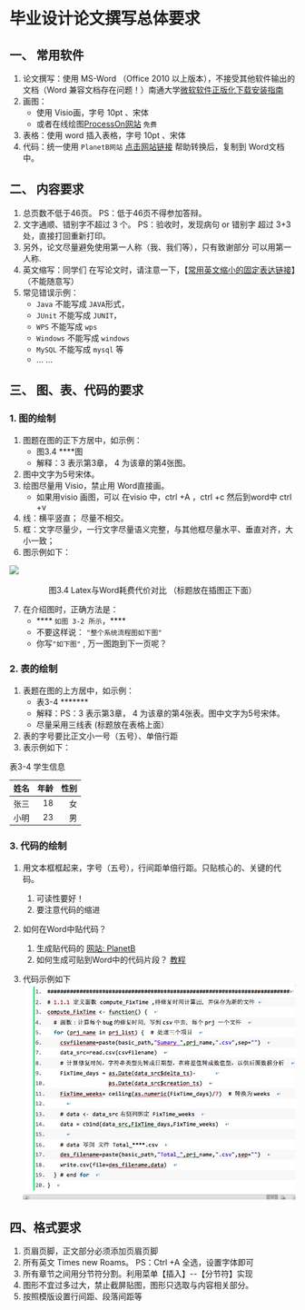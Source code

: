 # 毕业设计论文撰写总体要求

## 一、 常用软件
1. 论文撰写：使用 MS-Word （Office 2010 以上版本），不接受其他软件输出的文档（Word 兼容文档存在问题！）南通大学[微软软件正版化下载安装指南](./MS_Guide.md)
2. 画图：
   + 使用 Visio画，字号 10pt 、宋体 
   + 或者在线绘图[ProcessOn网站](http://www.processon.com) ``免费``
3. 表格：使用 word 插入表格，字号 10pt 、宋体
4. 代码：统一使用 `PlanetB网站` [点击网站链接](http://www.planetb.ca/syntax-highlight-word) 帮助转换后，复制到 Word文档中。 

## 二、 内容要求
1. 总页数不低于46页。 PS：低于46页不得参加答辩。
2. 文字通顺、错别字不超过 3 个。  PS：验收时，发现病句 or 错别字 超过 3+3 处，直接打回重新打印。
3. 另外，论文尽量避免使用第一人称（我、我们等），只有致谢部分 可以用第一人称.
4. 英文缩写：同学们 在写论文时，请注意一下，【[常用英文缩小的固定表达链接](http://www.cnblogs.com/juking/p/6878570.html)】（不能随意写） 
5. 常见错误示例：
     +   `Java` 不能写成 `JAVA`形式，
     +   `JUnit` 不能写成 `JUNIT`，
     +   `WPS`  不能写成 `wps` 
     +   `Windows` 不能写成 `windows`
     +   `MySQL` 不能写成 `mysql` 等
     +   ... ... 
     

## 三、 图、表、代码的要求

### 1. 图的绘制
              
1. 图题在图的正下方居中，如示例： 
   + 图3.4 ****图   
   + 解释：3 表示第3章， 4 为该章的第4张图。
2. 图中文字为5号宋体。 
3. 绘图尽量用 Visio，禁止用 Word直接画。
   + 如果用visio 画图，可以 在visio 中，ctrl +A ，ctrl +c 然后到word中 ctrl +v
4. 线：横平竖直； 尽量不相交。
5. 框：文字尽量少，一行文字尽量语义完整，与其他框尽量水平、垂直对齐，大小一致；
6. 图示例如下：

![](http://images2015.cnblogs.com/blog/308146/201705/308146-20170507153409523-1580182759.jpg) 

<center>图3.4 Latex与Word耗费代价对比 （标题放在插图正下面）

</center>

7. 在介绍图时，正确方法是：
   +   **** `如图 3-2 所示`，****
   +   不要这样说： `"整个系统流程图如下图"`
   +   你写`"如下图"` , 万一图跑到下一页呢？

### 2. 表的绘制
1. 表题在图的上方居中，如示例：  
   + 表3-4 *******   
   + 解释：PS：3 表示第3章， 4 为该章的第4张表。图中文字为5号宋体。
   + 尽量采用三线表 (标题放在表格上面） 
2. 表的字号要比正文小一号（五号）、单倍行距   
3. 表示例如下：          


表3-4 学生信息

|姓名|年龄|性别|
|:--|--:|--:|
| 张三| 18| 女  |
| 小明| 23| 男  |

### 3. 代码的绘制
1. 用文本框框起来，字号（五号），行间距单倍行距。只贴核心的、关键的代码。
   1. 可读性要好！
   2. 要注意代码的缩进
        
2. 如何在Word中贴代码？
   1. 生成贴代码的 [网站: PlanetB](http://www.planetb.ca/syntax-highlight-word)
   2. 如何生成可贴到Word中的代码片段？ [教程](https://blog.csdn.net/u011303443/article/details/50992651)
   
3.  代码示例如下
   ![](sample.jpg)


## 四、格式要求
1. 页眉页脚，正文部分必须添加页眉页脚
2. 所有英文 Times new Roams。 PS：Ctrl +A 全选，设置字体即可
3. 所有章节之间用分节符分割。利用菜单【插入】--【分节符】实现
4. 图形不宜过多过大，禁止截屏贴图，图形只选取与内容相关部分。
5. 按照模版设置行间距、段落间距等

